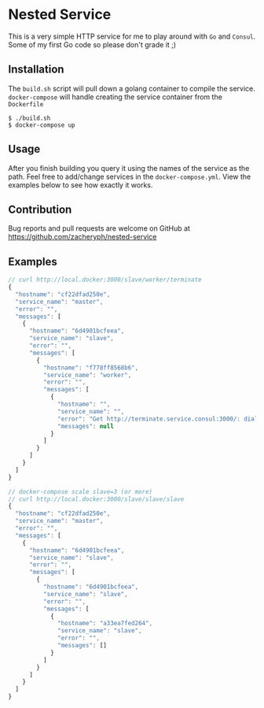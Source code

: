 # Nested Service

This is a very simple HTTP service for me to play around with `Go` and `Consul`.  Some of my first Go code so please don't grade it ;)

## Installation

The `build.sh` script will pull down a golang container to compile the service.  `docker-compose` will handle creating the service container from the `Dockerfile`

```
$ ./build.sh
$ docker-compose up
```

## Usage

After you finish building you query it using the names of the service as the path.  Feel free to add/change services in the `docker-compose.yml`.  View the examples below to see how exactly it works.

## Contribution

Bug reports and pull requests are welcome on GitHub at https://github.com/zacheryph/nested-service

## Examples

```javascript
// curl http://local.docker:3000/slave/worker/terminate
{
  "hostname": "cf22dfad250e",
  "service_name": "master",
  "error": "",
  "messages": [
    {
      "hostname": "6d4901bcfeea",
      "service_name": "slave",
      "error": "",
      "messages": [
        {
          "hostname": "f778ff8568b6",
          "service_name": "worker",
          "error": "",
          "messages": [
            {
              "hostname": "",
              "service_name": "",
              "error": "Get http://terminate.service.consul:3000/: dial tcp: lookup terminate.service.consul on 172.17.0.1:53: server misbehaving",
              "messages": null
            }
          ]
        }
      ]
    }
  ]
}

// docker-compose scale slave=3 (or more)
// curl http://local.docker:3000/slave/slave/slave
{
  "hostname": "cf22dfad250e",
  "service_name": "master",
  "error": "",
  "messages": [
    {
      "hostname": "6d4901bcfeea",
      "service_name": "slave",
      "error": "",
      "messages": [
        {
          "hostname": "6d4901bcfeea",
          "service_name": "slave",
          "error": "",
          "messages": [
            {
              "hostname": "a33ea7fed264",
              "service_name": "slave",
              "error": "",
              "messages": []
            }
          ]
        }
      ]
    }
  ]
}
```
